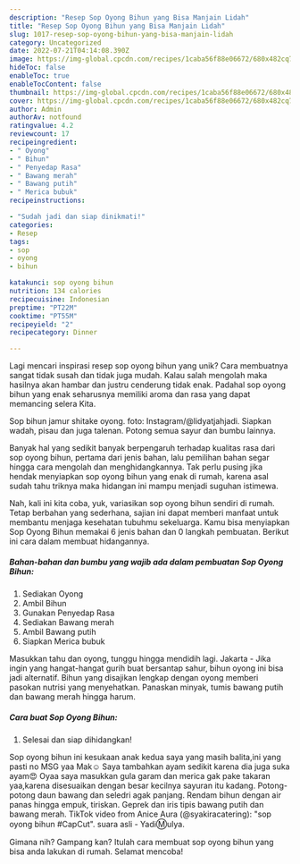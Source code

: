 ```yaml
---
description: "Resep Sop Oyong Bihun yang Bisa Manjain Lidah"
title: "Resep Sop Oyong Bihun yang Bisa Manjain Lidah"
slug: 1017-resep-sop-oyong-bihun-yang-bisa-manjain-lidah
category: Uncategorized
date: 2022-07-21T04:14:08.390Z
image: https://img-global.cpcdn.com/recipes/1caba56f88e06672/680x482cq70/sop-oyong-bihun-foto-resep-utama.jpg
hideToc: false
enableToc: true
enableTocContent: false
thumbnail: https://img-global.cpcdn.com/recipes/1caba56f88e06672/680x482cq70/sop-oyong-bihun-foto-resep-utama.jpg
cover: https://img-global.cpcdn.com/recipes/1caba56f88e06672/680x482cq70/sop-oyong-bihun-foto-resep-utama.jpg
author: Admin
authorAv: notfound
ratingvalue: 4.2
reviewcount: 17
recipeingredient:
- " Oyong"
- " Bihun"
- " Penyedap Rasa"
- " Bawang merah"
- " Bawang putih"
- " Merica bubuk"
recipeinstructions:

- "Sudah jadi dan siap dinikmati!"
categories:
- Resep
tags:
- sop
- oyong
- bihun

katakunci: sop oyong bihun 
nutrition: 134 calories
recipecuisine: Indonesian
preptime: "PT22M"
cooktime: "PT55M"
recipeyield: "2"
recipecategory: Dinner

---
```





Lagi mencari inspirasi resep sop oyong bihun yang unik? Cara membuatnya sangat tidak susah dan tidak juga mudah. Kalau salah mengolah maka hasilnya akan hambar dan justru cenderung tidak enak. Padahal sop oyong bihun yang enak seharusnya memiliki aroma dan rasa yang dapat memancing selera Kita.





Sop bihun jamur shitake oyong. foto: Instagram/@lidyatjahjadi. Siapkan wadah, pisau dan juga talenan. Potong semua sayur dan bumbu lainnya.

Banyak hal yang sedikit banyak berpengaruh terhadap kualitas rasa dari sop oyong bihun, pertama dari jenis bahan, lalu pemilihan bahan segar hingga cara mengolah dan menghidangkannya. Tak perlu pusing jika hendak menyiapkan sop oyong bihun yang enak di rumah, karena asal sudah tahu triknya maka hidangan ini mampu menjadi suguhan istimewa.






Nah, kali ini kita coba, yuk, variasikan sop oyong bihun sendiri di rumah. Tetap berbahan yang sederhana, sajian ini dapat memberi manfaat untuk membantu menjaga kesehatan tubuhmu sekeluarga. Kamu bisa menyiapkan Sop Oyong Bihun memakai 6 jenis bahan dan 0 langkah pembuatan. Berikut ini cara dalam membuat hidangannya.

<!--inarticleads1-->

##### Bahan-bahan dan bumbu yang wajib ada dalam pembuatan Sop Oyong Bihun:

1. Sediakan  Oyong
1. Ambil  Bihun
1. Gunakan  Penyedap Rasa
1. Sediakan  Bawang merah
1. Ambil  Bawang putih
1. Siapkan  Merica bubuk


Masukkan tahu dan oyong, tunggu hingga mendidih lagi. Jakarta - Jika ingin yang hangat-hangat gurih buat bersantap sahur, bihun oyong ini bisa jadi alternatif. Bihun yang disajikan lengkap dengan oyong memberi pasokan nutrisi yang menyehatkan. Panaskan minyak, tumis bawang putih dan bawang merah hingga harum. 

<!--inarticleads2-->

##### Cara buat Sop Oyong Bihun:


1. Selesai dan siap dihidangkan!

Sop oyong bihun ini kesukaan anak kedua saya yang masih balita,ini yang pasti no MSG yaa Mak☺️ Saya tambahkan ayam sedikit karena dia juga suka ayam😍 Oyaa saya masukkan gula garam dan merica gak pake takaran yaa,karena disesuaikan dengan besar kecilnya sayuran itu kadang. Potong-potong daun bawang dan seledri agak panjang. Rendam bihun dengan air panas hingga empuk, tiriskan. Geprek dan iris tipis bawang putih dan bawang merah. TikTok video from Anice Aura (@syakiracatering): &#34;sop oyong bihun #CapCut&#34;. suara asli - YadℹⓂ️ulya. 

Gimana nih? Gampang kan? Itulah cara membuat sop oyong bihun yang bisa anda lakukan di rumah. Selamat mencoba!
